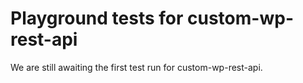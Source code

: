 # Playground tests for custom-wp-rest-api
We are still awaiting the first test run for custom-wp-rest-api.
